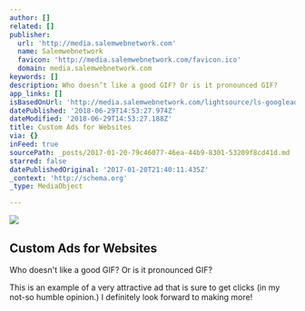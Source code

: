 ```yaml
---
author: []
related: []
publisher:
  url: 'http://media.salemwebnetwork.com'
  name: Salemwebnetwork
  favicon: 'http://media.salemwebnetwork.com/favicon.ico'
  domain: media.salemwebnetwork.com
keywords: []
description: Who doesn’t like a good GIF? Or is it pronounced GIF?
app_links: []
isBasedOnUrl: 'http://media.salemwebnetwork.com/lightsource/ls-googleadvideo-1.gif'
datePublished: '2018-06-29T14:53:27.974Z'
dateModified: '2018-06-29T14:53:27.188Z'
title: Custom Ads for Websites
via: {}
inFeed: true
sourcePath: _posts/2017-01-20-79c46077-46ea-44b9-8301-53209f8cd41d.md
starred: false
datePublishedOriginal: '2017-01-20T21:40:11.435Z'
_context: 'http://schema.org'
_type: MediaObject

---
```

<article style=""><img src="https://imgflo.herokuapp.com/graph/2b2431f8e7ba7b0/d7cedffa658d2e54a2542babca8f8fc7/noop.gif?input=http%3A%2F%2Fmedia.salemwebnetwork.com%2Flightsource%2Fls-googleadvideo-1.gif" /><h1>Custom Ads for Websites</h1></article>

Who doesn't like a good GIF? Or is it pronounced GIF?

This is an example of a very attractive ad that is sure to get clicks (in my not-so humble opinion.) I definitely look forward to making more!